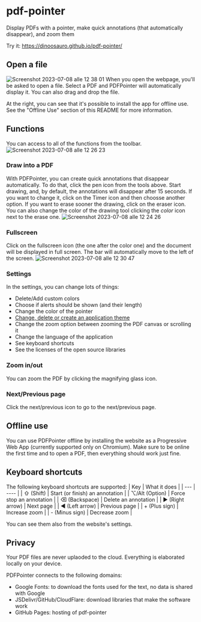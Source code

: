 # pdf-pointer
Display PDFs with a pointer, make quick annotations (that automatically disappear), and zoom them

Try it: https://dinoosauro.github.io/pdf-pointer/
## Open a file
![Screenshot 2023-07-08 alle 12 38 01](https://i.imgur.com/R94fMa0.png)
When you open the webpage, you'll be asked to open a file. Select a PDF and PDFPointer will automatically display it. You can also drag and drop the file.

At the right, you can see that it's possible to install the app for offline use. See the "Offline Use" section of this README for more information.
## Functions
You can access to all of the functions from the toolbar.
![Screenshot 2023-07-08 alle 12 26 23](https://i.imgur.com/9HIZZfz.png)

### Draw into a PDF
With PDFPointer, you can create quick annotations that disappear automatically. To do that, click the pen icon from the tools above. Start drawing, and, by default, the annotations will disappear after 15 seconds. If you want to change it, click on the Timer icon and then choosse another option. If you want to erase sooner the drawing, click on the eraser icon. You can also change the color of the drawing tool clicking the _color_ icon next to the erase one.
![Screenshot 2023-07-08 alle 12 24 26](https://i.imgur.com/eYJ2l22.png)
### Fullscreen
Click on the fullscreen icon (the one after the color one) and the document will be displayed in full screen. The bar will automatically move to the left of the screen.
![Screenshot 2023-07-08 alle 12 30 47](https://i.imgur.com/LzI3IUZ.png)
### Settings
In the settings, you can change lots of things:
- Delete/Add custom colors
- Choose if alerts should be shown (and their length)
- Change the color of the pointer
- [Change, delete or create an application theme](https://github.com/Dinoosauro/pdf-pointer/tree/main/themeCreator)
- Change the zoom option between zooming the PDF canvas or scrolling it
- Change the language of the application
- See keyboard shortcuts
- See the licenses of the open source libraries 
### Zoom in/out
You can zoom the PDF by clicking the magnifying glass icon. 
### Next/Previous page
Click the next/previous icon to go to the next/previous page.

## Offline use
You can use PDFPointer offline by installing the website as a Progressive Web App (currently supported only on Chromium). Make sure to be online the first time and to open a PDF, then everything should work just fine.
## Keyboard shortcuts
The following keyboard shortcuts are supported:
| Key | What it does | 
| --- | ---- |
| ⇧ (Shift) | Start (or finish) an annotation |
| ⌥/Alt (Option) | Force stop an annotation |
| ⌫ (Backspace) | Delete an annotation |
| ▶ (Right arrow) | Next page |
| ◀ (Left arrow) | Previous page |
| + (Plus sign) | Increase zoom |
| - (Minus sign) | Decrease zoom |

You can see them also from the website's settings.
## Privacy
Your PDF files are never uplaoded to the cloud. Everything is elaborated locally on your device.

PDFPointer connects to the following domains:

- Google Fonts: to download the fonts used for the text, no data is shared with Google
- JSDelivr/GitHub/CloudFlare: download libraries that make the software work
- GitHub Pages: hosting of pdf-pointer

